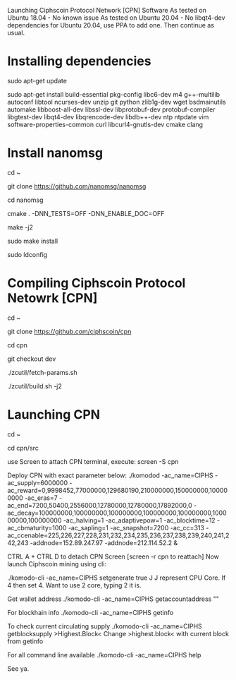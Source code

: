 Launching Ciphscoin Protocol Network [CPN] Software
As tested on Ubuntu 18.04 - No known issue
As tested on Ubuntu 20.04 - No libqt4-dev dependencies for Ubuntu 20.04, use PPA to add one. Then continue as usual.

# Installing dependencies

sudo apt-get update

sudo apt-get install build-essential pkg-config libc6-dev m4 g++-multilib autoconf libtool ncurses-dev unzip git python zlib1g-dev wget bsdmainutils automake libboost-all-dev libssl-dev libprotobuf-dev protobuf-compiler libgtest-dev libqt4-dev libqrencode-dev libdb++-dev ntp ntpdate vim software-properties-common curl libcurl4-gnutls-dev cmake clang


# Install nanomsg

cd ~

git clone https://github.com/nanomsg/nanomsg

cd nanomsg

cmake . -DNN_TESTS=OFF -DNN_ENABLE_DOC=OFF

make -j2

sudo make install

sudo ldconfig

# Compiling Ciphscoin Protocol Netowrk [CPN]

cd ~

git clone https://github.com/ciphscoin/cpn

cd cpn

git checkout dev

./zcutil/fetch-params.sh

./zcutil/build.sh -j2

# Launching CPN

cd ~

cd cpn/src

use Screen to attach CPN terminal, execute:
screen -S cpn

Deploy CPN with exact parameter below:
./komodod -ac_name=CIPHS -ac_supply=6000000 -ac_reward=0,9998452,77000000,129680190,210000000,150000000,100000000 -ac_eras=7 -ac_end=7200,50400,2556000,12780000,12780000,17892000,0 -ac_decay=100000000,100000000,100000000,100000000,100000000,100000000,100000000 -ac_halving=1 -ac_adaptivepow=1 -ac_blocktime=12 -ac_cbmaturity=1000 -ac_sapling=1 -ac_snapshot=7200 -ac_cc=313 -ac_ccenable=225,226,227,228,231,232,234,235,236,237,238,239,240,241,242,243 -addnode=152.89.247.97 -addnode=212.114.52.2 &

CTRL A + CTRL D to detach CPN Screen [screen -r cpn to reattach] 
Now launch Ciphscoin mining using cli:

./komodo-cli -ac_name=CIPHS setgenerate true J 
J represent CPU Core. If 4 then set 4. Want to use 2 core, typing 2 it is.

Get wallet address
./komodo-cli -ac_name=CIPHS getaccountaddress ""

For blockhain info
./komodo-cli -ac_name=CIPHS getinfo

To check current circulating supply
./komodo-cli -ac_name=CIPHS getblocksupply >Highest.Block<
Change >highest.block< with current block from getinfo

For all command line available
./komodo-cli -ac_name=CIPHS help

See ya.
